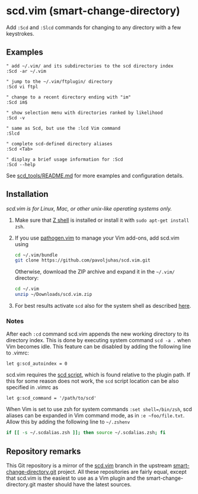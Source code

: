 # scd.vim (smart-change-directory)

Add `:Scd` and `:Slcd` commands for changing to any directory with a few
keystrokes.


## Examples

```VimL
" add ~/.vim/ and its subdirectories to the scd directory index
:Scd -ar ~/.vim

" jump to the ~/.vim/ftplugin/ directory
:Scd vi ftpl

" change to a recent directory ending with "im"
:Scd im$

" show selection menu with directories ranked by likelihood
:Scd -v

" same as Scd, but use the :lcd Vim command
:Slcd

" complete scd-defined directory aliases
:Scd <Tab>

" display a brief usage information for :Scd
:Scd --help
```

See [scd_tools/README.md](scd_tools/README.md) for more examples
and configuration details.


## Installation

*scd.vim is for Linux, Mac, or other unix-like operating systems only.*

1.  Make sure that [Z shell](http://www.zsh.org/) is installed or install
    it with `sudo apt-get install zsh`.

2.  If you use [pathogen.vim](https://github.com/tpope/vim-pathogen) to
    manage your Vim add-ons, add scd.vim using

    ```sh
    cd ~/.vim/bundle
    git clone https://github.com/pavoljuhas/scd.vim.git
    ```

    Otherwise, download the ZIP archive and expand it in the `~/.vim/`
    directory:

    ```sh
    cd ~/.vim
    unzip ~/Downloads/scd.vim.zip
    ```

3.  For best results activate `scd` also for the system shell
    as described [here](scd_tools/README.md#installation).

### Notes

After each `:cd` command scd.vim appends the new working directory to its
directory index.  This is done by executing system command `scd -a .` when
Vim becomes idle.  This feature can be disabled by adding the following
line to .vimrc:

```VimL
let g:scd_autoindex = 0
```

scd.vim requires the [scd script](scd_tools/bin/scd), which is
found relative to the plugin path.  If this for some reason does not work,
the `scd` script location can be also specified in .vimrc as

```VimL
let g:scd_command = '/path/to/scd'
```

When Vim is set to use zsh for system commands `:set shell=/bin/zsh`, scd
aliases can be expanded in Vim command mode, as in `:e ~foo/file.txt`.
Allow this by adding the following line to `~/.zshenv`
```sh
if [[ -s ~/.scdalias.zsh ]]; then source ~/.scdalias.zsh; fi
```

## Repository remarks

This Git repository is a mirror of the
[scd.vim](https://github.com/pavoljuhas/smart-change-directory/tree/scd.vim)
branch in the upstream
[smart-change-directory.git](https://github.com/pavoljuhas/smart-change-directory)
project.  All these repositories are fairly equal, except that scd.vim is the
easiest to use as a Vim plugin and the smart-change-directory.git master
should have the latest sources.
